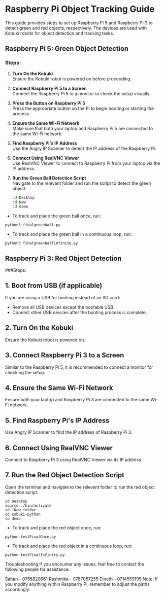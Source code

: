 # Raspberry Pi Object Tracking Guide

This guide provides steps to set up Raspberry Pi 5 and Raspberry Pi 3 to detect green and red objects, respectively. The devices are used with Kobuki robots for object detection and tracking tasks.

## Raspberry Pi 5: Green Object Detection

### Steps:

1. **Turn On the Kobuki**  
   Ensure the Kobuki robot is powered on before proceeding.

2. **Connect Raspberry Pi 5 to a Screen**  
   Connect the Raspberry Pi 5 to a monitor to check the setup visually.

3. **Press the Button on Raspberry Pi 5**  
   Press the appropriate button on the Pi to begin booting or starting the process.

4. **Ensure the Same Wi-Fi Network**  
   Make sure that both your laptop and Raspberry Pi 5 are connected to the same Wi-Fi network.

5. **Find Raspberry Pi's IP Address**  
   Use the Angry IP Scanner to detect the IP address of the Raspberry Pi.

6. **Connect Using RealVNC Viewer**  
   Use RealVNC Viewer to connect to Raspberry Pi from your laptop via the IP address.

7. **Run the Green Ball Detection Script**  
   Navigate to the relevant folder and run the script to detect the green object:
   
   ```bash
   cd Desktop
   cd New
   cd demo

* To track and place the green ball once, run:
```
python3 finalgreenball.py
```
* To track and place the green ball in a continuous loop, run:
```
python3 finalgreenballinfinite.py
```

## Raspberry Pi 3: Red Object Detection
###Steps:
## 1. **Boot from USB (if applicable)**
If you are using a USB for booting instead of an SD card:
- Remove all USB devices except the bootable USB.
- Connect other USB devices after the booting process is complete.

## 2. **Turn On the Kobuki**
Ensure the Kobuki robot is powered on.

## 3. **Connect Raspberry Pi 3 to a Screen**
Similar to the Raspberry Pi 5, it is recommended to connect a monitor for checking the setup.

## 4. **Ensure the Same Wi-Fi Network**
Ensure both your laptop and Raspberry Pi 3 are connected to the same Wi-Fi network.

## 5. **Find Raspberry Pi's IP Address**
Use Angry IP Scanner to find the IP address of Raspberry Pi 3.

## 6. **Connect Using RealVNC Viewer**
Connect to Raspberry Pi 3 using RealVNC Viewer via its IP address.

## 7. **Run the Red Object Detection Script**
Open the terminal and navigate to the relevant folder to run the red object detection script.

```
cd Desktop
source ./bin/activate
cd 'New folder'
cd Kobuki-python
cd demo
```
* To track and place the red object once, run:
```
python testFinalOnce.py
```
* To track and place the red object in a continuous loop, run:
```
python testFinalInfinity.py
```
Troubleshooting
If you encounter any issues, feel free to contact the following people for assistance:

Sahan - 0765820661
Rashmika - 0787057255
Dineth - 0714559195
Note:
If you modify anything within Raspberry Pi, remember to adjust the paths accordingly.
